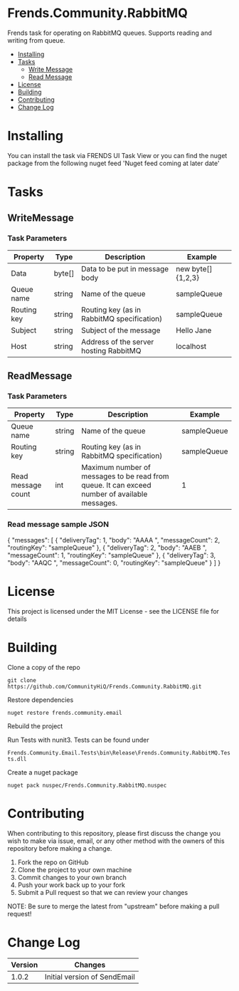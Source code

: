 # Frends.Community.RabbitMQ
Frends task for operating on RabbitMQ queues. Supports reading and writing from queue. 

- [Installing](#installing)
- [Tasks](#tasks)
  - [Write Message](#writemessage)
  - [Read Message](#readmessage)
- [License](#license)
- [Building](#building)
- [Contributing](#contributing)
- [Change Log](#change-log)

# Installing
You can install the task via FRENDS UI Task View or you can find the nuget package from the following nuget feed
'Nuget feed coming at later date'

Tasks
=====

## WriteMessage

### Task Parameters

| Property             | Type                 | Description                          | Example |
| ---------------------| ---------------------| ------------------------------------ | ----- |
| Data | byte[] | Data to be put in message body| new byte[]{1,2,3}|
| Queue name | string | Name of the queue | sampleQueue |
| Routing key | string | Routing key (as in RabbitMQ specification) | sampleQueue |
| Subject | string | Subject of the message | Hello Jane |
| Host | string | Address of the server hosting RabbitMQ | localhost |

## ReadMessage

### Task Parameters

| Property             | Type                 | Description                          | Example |
| ---------------------| ---------------------| ------------------------------------ | ----- |
| Queue name | string | Name of the queue | sampleQueue |
| Routing key | string | Routing key (as in RabbitMQ specification) | sampleQueue |
| Read message count | int | Maximum number of messages to be read from queue. It can exceed number of available messages. | 1 |

### Read message sample JSON

{
	"messages": [
		{
			"deliveryTag": 1,
			"body": "AAAA ",
			"messageCount": 2,
			"routingKey": "sampleQueue"
		},
		{
			"deliveryTag": 2,
			"body": "AAEB ",
			"messageCount": 1,
			"routingKey": "sampleQueue"
		},
		{
			"deliveryTag": 3,
			"body": "AAQC ",
			"messageCount": 0,
			"routingKey": "sampleQueue"
		}
	]
}

# License

This project is licensed under the MIT License - see the LICENSE file for details

# Building

Clone a copy of the repo

`git clone https://github.com/CommunityHiQ/Frends.Community.RabbitMQ.git`

Restore dependencies

`nuget restore frends.community.email`

Rebuild the project

Run Tests with nunit3. Tests can be found under

`Frends.Community.Email.Tests\bin\Release\Frends.Community.RabbitMQ.Tests.dll`

Create a nuget package

`nuget pack nuspec/Frends.Community.RabbitMQ.nuspec`

# Contributing
When contributing to this repository, please first discuss the change you wish to make via issue, email, or any other method with the owners of this repository before making a change.

1. Fork the repo on GitHub
2. Clone the project to your own machine
3. Commit changes to your own branch
4. Push your work back up to your fork
5. Submit a Pull request so that we can review your changes

NOTE: Be sure to merge the latest from "upstream" before making a pull request!

# Change Log

| Version             | Changes                 |
| ---------------------| ---------------------|
| 1.0.2 | Initial version of SendEmail |